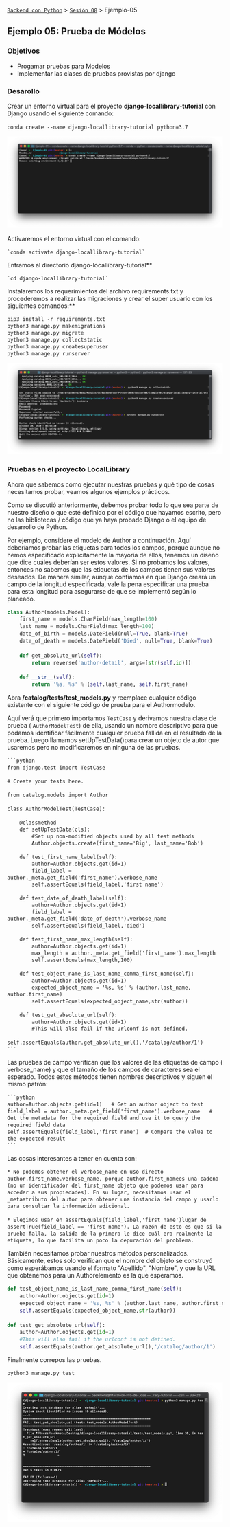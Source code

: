 [`Backend con Python`](../../Readme.md) > [`Sesión 08`](../Readme.md) > Ejemplo-05
## Ejemplo 05: Prueba de Módelos

### Objetivos
- Progamar pruebas para Modelos
- Implementar las clases de pruebas provistas por django


### Desarollo

Crear un entorno virtual para el proyecto **django-locallibrary-tutorial** con Django usando el siguiente comando:

`conda create --name django-locallibrary-tutorial python=3.7`

![](img/1.jpeg)

Activaremos el entorno virtual con el comando:

	`conda activate django-locallibrary-tutorial`

Entramos al directorio django-locallibrary-tutorial**

	`cd django-locallibrary-tutorial`

Instalaremos los requerimientos del archivo requirements.txt y procederemos a realizar las migraciones y crear el super usuario con los siguientes comandos:**

   ```
   pip3 install -r requirements.txt
   python3 manage.py makemigrations
   python3 manage.py migrate
   python3 manage.py collectstatic
   python3 manage.py createsuperuser
   python3 manage.py runserver
   ```
![](img/2.jpeg)

### Pruebas en el proyecto LocalLibrary

Ahora que sabemos cómo ejecutar nuestras pruebas y qué tipo de cosas necesitamos probar, veamos algunos ejemplos prácticos.

Como se discutió anteriormente, debemos probar todo lo que sea parte de nuestro diseño o que esté definido por el código que hayamos escrito, pero no las bibliotecas / código que ya haya probado Django o el equipo de desarrollo de Python.

Por ejemplo, considere el modelo de Author a continuación. Aquí deberíamos probar las etiquetas para todos los campos, porque aunque no hemos especificado explícitamente la mayoría de ellos, tenemos un diseño que dice cuáles deberían ser estos valores. Si no probamos los valores, entonces no sabemos que las etiquetas de los campos tienen sus valores deseados. De manera similar, aunque confiamos en que Django creará un campo de la longitud especificada, vale la pena especificar una prueba para esta longitud para asegurarse de que se implementó según lo planeado.

```python
class Author(models.Model):
    first_name = models.CharField(max_length=100)
    last_name = models.CharField(max_length=100)
    date_of_birth = models.DateField(null=True, blank=True)
    date_of_death = models.DateField('Died', null=True, blank=True)
    
    def get_absolute_url(self):
        return reverse('author-detail', args=[str(self.id)])
    
    def __str__(self):
        return '%s, %s' % (self.last_name, self.first_name)
```	

Abra **/catalog/tests/test_models.py** y reemplace cualquier código existente con el siguiente código de prueba para el Authormodelo.

Aquí verá que primero importamos `TestCase` y derivamos nuestra clase de prueba ( `AuthorModelTest`) de ella, usando un nombre descriptivo para que podamos identificar fácilmente cualquier prueba fallida en el resultado de la prueba. Luego llamamos setUpTestData()para crear un objeto de autor que usaremos pero no modificaremos en ninguna de las pruebas.

	```python
	from django.test import TestCase
	
	# Create your tests here.
	
	from catalog.models import Author
	
	class AuthorModelTest(TestCase):
	
	    @classmethod
	    def setUpTestData(cls):
	        #Set up non-modified objects used by all test methods
	        Author.objects.create(first_name='Big', last_name='Bob')
	
	    def test_first_name_label(self):
	        author=Author.objects.get(id=1)
	        field_label = author._meta.get_field('first_name').verbose_name
	        self.assertEquals(field_label,'first name')
	
	    def test_date_of_death_label(self):
	        author=Author.objects.get(id=1)
	        field_label = author._meta.get_field('date_of_death').verbose_name
	        self.assertEquals(field_label,'died')
	
	    def test_first_name_max_length(self):
	        author=Author.objects.get(id=1)
	        max_length = author._meta.get_field('first_name').max_length
	        self.assertEquals(max_length,100)
	
	    def test_object_name_is_last_name_comma_first_name(self):
	        author=Author.objects.get(id=1)
	        expected_object_name = '%s, %s' % (author.last_name, author.first_name)
	        self.assertEquals(expected_object_name,str(author))
	
	    def test_get_absolute_url(self):
	        author=Author.objects.get(id=1)
	        #This will also fail if the urlconf is not defined.
	        self.assertEquals(author.get_absolute_url(),'/catalog/author/1')
	```

Las pruebas de campo verifican que los valores de las etiquetas de campo ( verbose_name) y que el tamaño de los campos de caracteres sea el esperado. Todos estos métodos tienen nombres descriptivos y siguen el mismo patrón:

	```python
	author=Author.objects.get(id=1)   # Get an author object to test
	field_label = author._meta.get_field('first_name').verbose_name   # Get the metadata for the required field and use it to query the required field data
	self.assertEquals(field_label,'first name')  # Compare the value to the expected result
	```
Las cosas interesantes a tener en cuenta son:

	* No podemos obtener el verbose_name en uso directo author.first_name.verbose_name, porque author.first_namees una cadena (no un identificador del first_name objeto que podemos usar para acceder a sus propiedades). En su lugar, necesitamos usar el _metaatributo del autor para obtener una instancia del campo y usarlo para consultar la información adicional.
	
	* Elegimos usar en assertEquals(field_label,'first name')lugar de assertTrue(field_label == 'first name'). La razón de esto es que si la prueba falla, la salida de la primera le dice cuál era realmente la etiqueta, lo que facilita un poco la depuración del problema.

También necesitamos probar nuestros métodos personalizados. Básicamente, estos solo verifican que el nombre del objeto se construyó como esperábamos usando el formato "Apellido", "Nombre", y que la URL que obtenemos para un Authorelemento es la que esperamos.

```python
def test_object_name_is_last_name_comma_first_name(self):
    author=Author.objects.get(id=1)
    expected_object_name = '%s, %s' % (author.last_name, author.first_name)
    self.assertEquals(expected_object_name,str(author))
        
def test_get_absolute_url(self):
    author=Author.objects.get(id=1)
    #This will also fail if the urlconf is not defined.
    self.assertEquals(author.get_absolute_url(),'/catalog/author/1')
```
Finalmente correpos  las pruebas. 

```console
python3 manage.py test
```

![](img/3.png)


